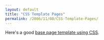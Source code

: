 ```yaml
---
layout: default
title: "CSS Template Pages"
permalink: /2006/11/08/CSS-Template-Pages/
---
```


Here's a good <a href="http://www.mollio.org/" target="_blank">base page template using CSS</a>.